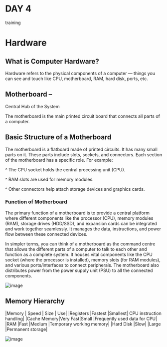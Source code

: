 # DAY 4 

training

# Hardware

## What is Computer Hardware?

Hardware refers to the physical components of a computer — things you can see and touch like CPU, motherboard, RAM, hard disk, ports, etc.

## Motherboard –

Central Hub of the System

The motherboard is the main printed circuit board that connects all parts of a computer.

## Basic Structure of a Motherboard

The motherboard is a flatboard made of printed circuits. It has many small parts on it. These parts include slots, sockets, and connectors. Each section of the motherboard has a specific role. For example:

^ The CPU socket holds the central processing unit (CPU).

^ RAM slots are used for memory modules.

^ Other connectors help attach storage devices and graphics cards.

### Function of Motherboard

The primary function of a motherboard is to provide a central platform where different components like the processor (CPU), memory modules (RAM), storage drives (HDD/SSD), and expansion cards can be integrated and work together seamlessly. It manages the data, instructions, and power flow between these connected devices.

In simpler terms, you can think of a motherboard as the command centre that allows the different parts of a computer to talk to each other and function as a complete system. It houses vital components like the CPU socket (where the processor is installed), memory slots (for RAM modules), and various ports/interfaces to connect peripherals. The motherboard also distributes power from the power supply unit (PSU) to all the connected components.

![image](https://github.com/user-attachments/assets/89bbed52-213e-4031-b363-96ab23b16ad9)

## Memory Hierarchy

|Memory      | Speed   | Size   | Use|
|Registers	 |Fastest  |Smallest|	CPU instruction handling|
|Cache Memory|Very Fast|Small	  |Frequently used data for CPU|
|RAM	       |Fast	   |Medium	|Temporary working memory|
|Hard Disk	 |Slow|    |Large	  |Permanent storage|


![image](https://github.com/user-attachments/assets/b75ef317-aafe-4a45-9f5a-8c6fd08dd670)

